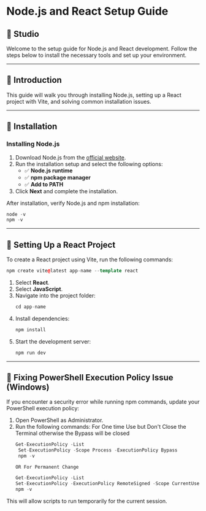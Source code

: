 # Node.js and React Setup Guide

## 📌 Studio

Welcome to the setup guide for Node.js and React development. Follow the steps below to install the necessary tools and set up your environment.

---

## 📌 Introduction

This guide will walk you through installing Node.js, setting up a React project with Vite, and solving common installation issues.

---

## 📌 Installation

### Installing Node.js

1. Download Node.js from the [official website](https://nodejs.org/).
2. Run the installation setup and select the following options:
   - ✅ **Node.js runtime**
   - ✅ **npm package manager**
   - ✅ **Add to PATH**
3. Click **Next** and complete the installation.

After installation, verify Node.js and npm installation:

```cpp
node -v
npm -v
```

---

## 📌 Setting Up a React Project

To create a React project using Vite, run the following commands:

```cpp
npm create vite@latest app-name --template react
```

1. Select **React**.
2. Select **JavaScript**.
3. Navigate into the project folder:
   ```cpp
   cd app-name
   ```
4. Install dependencies:
   ```cpp
   npm install
   ```
5. Start the development server:
   ```cpp
   npm run dev
   ```

---

## 📌 Fixing PowerShell Execution Policy Issue (Windows)

If you encounter a security error while running npm commands, update your PowerShell execution policy:

1.  Open PowerShell as Administrator.
2.  Run the following commands:
    For One time Use but Don't Close the Terminal otherwise the Bypass will be closed
    ```cpp
    Get-ExecutionPolicy -List
     Set-ExecutionPolicy -Scope Process -ExecutionPolicy Bypass
     npm -v
    ```
        OR For Permanent Change
    ```cpp
    Get-ExecutionPolicy -List
    Set-ExecutionPolicy -ExecutionPolicy RemoteSigned -Scope CurrentUser
    npm -v
    ```

This will allow scripts to run temporarily for the current session.